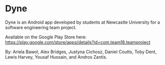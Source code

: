 # Dyne

Dyne is an Android app developed by students at Newcastle University for a software engineering team project.

Available on the Google Play Store here: https://play.google.com/store/apps/details?id=com.team18.teamproject

By: Ariela Bawol, Alex Bridges, Justyna Cichosz, Daniel Coutts, Toby Dent, Lewis Harvey, Yousaf Hussain, and Andros Zantis.
